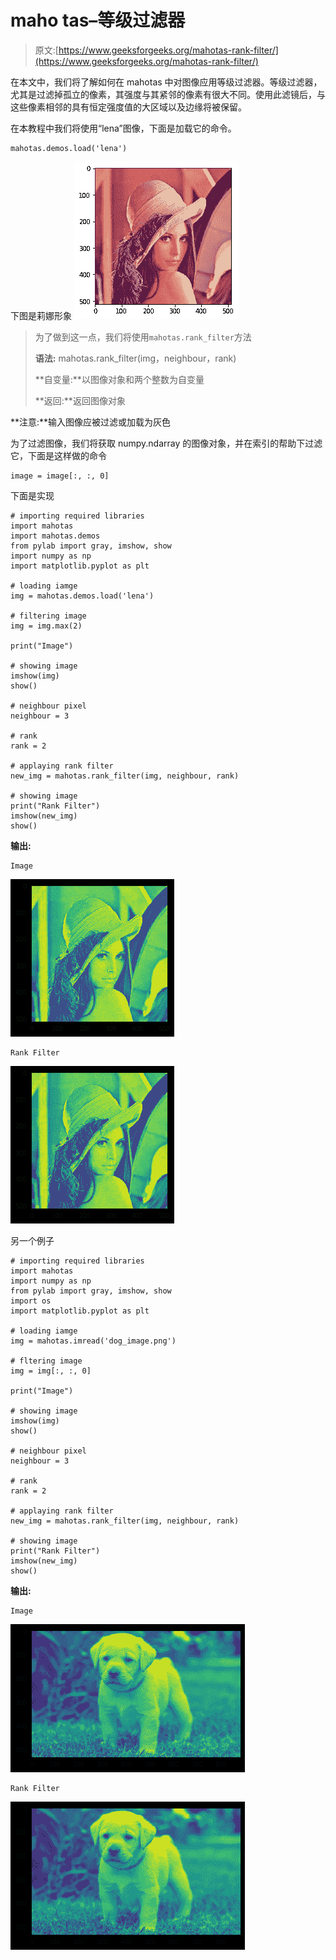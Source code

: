 # maho tas–等级过滤器

> 原文:[https://www.geeksforgeeks.org/mahotas-rank-filter/](https://www.geeksforgeeks.org/mahotas-rank-filter/)

在本文中，我们将了解如何在 mahotas 中对图像应用等级过滤器。等级过滤器，尤其是过滤掉孤立的像素，其强度与其紧邻的像素有很大不同。使用此滤镜后，与这些像素相邻的具有恒定强度值的大区域以及边缘将被保留。

在本教程中我们将使用“lena”图像，下面是加载它的命令。

```
mahotas.demos.load('lena')
```

下图是莉娜形象
![](img/c6cf4d1584ad896c98148d7fd44b7f25.png)

> 为了做到这一点，我们将使用`mahotas.rank_filter`方法
> 
> **语法:** mahotas.rank_filter(img，neighbour，rank)
> 
> **自变量:**以图像对象和两个整数为自变量
> 
> **返回:**返回图像对象

**注意:**输入图像应被过滤或加载为灰色

为了过滤图像，我们将获取 numpy.ndarray 的图像对象，并在索引的帮助下过滤它，下面是这样做的命令

```
image = image[:, :, 0]
```

下面是实现

```
# importing required libraries
import mahotas
import mahotas.demos
from pylab import gray, imshow, show
import numpy as np
import matplotlib.pyplot as plt

# loading iamge
img = mahotas.demos.load('lena')

# filtering image
img = img.max(2)

print("Image")

# showing image
imshow(img)
show()

# neighbour pixel
neighbour = 3

# rank
rank = 2

# applaying rank filter
new_img = mahotas.rank_filter(img, neighbour, rank)

# showing image
print("Rank Filter")
imshow(new_img)
show()
```

**输出:**

```
Image
```

![](img/7e2a2e3e4e2c7d3717764f78ddb13263.png)

```
Rank Filter
```

![](img/0f7005390a514e7787fe90e33eb7ba4b.png)

另一个例子

```
# importing required libraries
import mahotas
import numpy as np
from pylab import gray, imshow, show
import os
import matplotlib.pyplot as plt

# loading iamge
img = mahotas.imread('dog_image.png')

# fltering image
img = img[:, :, 0]

print("Image")

# showing image
imshow(img)
show()

# neighbour pixel
neighbour = 3

# rank
rank = 2

# applaying rank filter
new_img = mahotas.rank_filter(img, neighbour, rank)

# showing image
print("Rank Filter")
imshow(new_img)
show()
```

**输出:**

```
Image
```

![](img/69c070b367f54d4895c9b3e679a941a7.png)

```
Rank Filter
```

![](img/272ece65701f7da25327f11f10c80746.png)